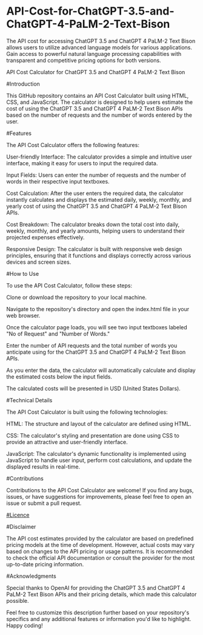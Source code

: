 # API-Cost-for-ChatGPT-3.5-and-ChatGPT-4-PaLM-2-Text-Bison
The API cost for accessing ChatGPT 3.5 and ChatGPT 4 PaLM-2 Text Bison allows users to utilize advanced language models for various applications. Gain access to powerful natural language processing capabilities with transparent and competitive pricing options for both versions.


API Cost Calculator for ChatGPT 3.5 and ChatGPT 4 PaLM-2 Text Bison


#Introduction

This GitHub repository contains an API Cost Calculator built using HTML, CSS, and JavaScript. The calculator is designed to help users estimate the cost of using the ChatGPT 3.5 and ChatGPT 4 PaLM-2 Text Bison APIs based on the number of requests and the number of words entered by the user.

#Features

The API Cost Calculator offers the following features:

User-friendly Interface: The calculator provides a simple and intuitive user interface, making it easy for users to input the required data.

Input Fields: Users can enter the number of requests and the number of words in their respective input textboxes.

Cost Calculation: After the user enters the required data, the calculator instantly calculates and displays the estimated daily, weekly, monthly, and yearly cost of using the ChatGPT 3.5 and ChatGPT 4 PaLM-2 Text Bison APIs.

Cost Breakdown: The calculator breaks down the total cost into daily, weekly, monthly, and yearly amounts, helping users to understand their projected expenses effectively.

Responsive Design: The calculator is built with responsive web design principles, ensuring that it functions and displays correctly across various devices and screen sizes.

#How to Use

To use the API Cost Calculator, follow these steps:

Clone or download the repository to your local machine.

Navigate to the repository's directory and open the index.html file in your web browser.

Once the calculator page loads, you will see two input textboxes labeled "No of Request" and "Number of Words."

Enter the number of API requests and the total number of words you anticipate using for the ChatGPT 3.5 and ChatGPT 4 PaLM-2 Text Bison APIs.

As you enter the data, the calculator will automatically calculate and display the estimated costs below the input fields.

The calculated costs will be presented in USD (United States Dollars).

#Technical Details

The API Cost Calculator is built using the following technologies:

HTML: The structure and layout of the calculator are defined using HTML.

CSS: The calculator's styling and presentation are done using CSS to provide an attractive and user-friendly interface.

JavaScript: The calculator's dynamic functionality is implemented using JavaScript to handle user input, perform cost calculations, and update the displayed results in real-time.

#Contributions

Contributions to the API Cost Calculator are welcome! If you find any bugs, issues, or have suggestions for improvements, please feel free to open an issue or submit a pull request.

[#Licence ]([url](https://github.com/thehsansaeed/API-Cost-for-ChatGPT-3.5-ChatGPT-4-PaLM-2-Text-Bison/blob/main/License.md))


#Disclaimer

The API cost estimates provided by the calculator are based on predefined pricing models at the time of development. However, actual costs may vary based on changes to the API pricing or usage patterns. It is recommended to check the official API documentation or consult the provider for the most up-to-date pricing information.

#Acknowledgments

Special thanks to OpenAI for providing the ChatGPT 3.5 and ChatGPT 4 PaLM-2 Text Bison APIs and their pricing details, which made this calculator possible.

Feel free to customize this description further based on your repository's specifics and any additional features or information you'd like to highlight. Happy coding!
